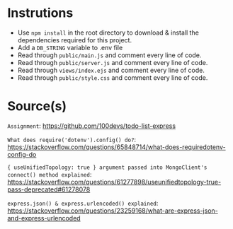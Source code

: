 # Instrutions
* Use `npm install` in the root directory to download & install the dependencies required for this project.
* Add a `DB_STRING` variable to .env file
* Read through `public/main.js` and comment every line of code.
* Read through `public/server.js` and comment every line of code.
* Read through `views/index.ejs` and comment every line of code.
* Read through `public/style.css` and comment every line of code.

# Source(s)
`Assignment`:
https://github.com/100devs/todo-list-express

`What does require('dotenv').config() do?`:
https://stackoverflow.com/questions/65848714/what-does-requiredotenv-config-do

`{ useUnifiedTopology: true } argument passed into MongoClient's connect() method explained`:
https://stackoverflow.com/questions/61277898/useunifiedtopology-true-pass-deprecated#61278078

`express.json() & express.urlencoded() explained`:
https://stackoverflow.com/questions/23259168/what-are-express-json-and-express-urlencoded